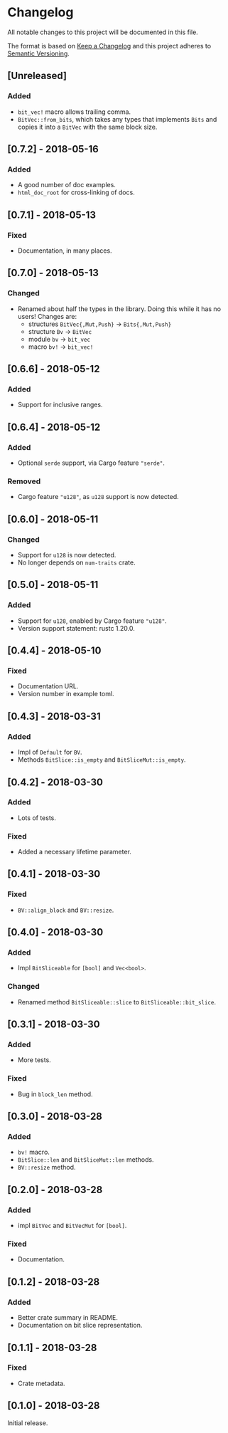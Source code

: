 # Changelog

All notable changes to this project will be documented in this file.

The format is based on [Keep a Changelog] and this project adheres to
[Semantic Versioning].

[Keep a Changelog]: http://keepachangelog.com/en/1.0.0/
[Semantic Versioning]: http://semver.org/spec/v2.0.0.html

## [Unreleased]

### Added
- `bit_vec!` macro allows trailing comma.
- `BitVec::from_bits`, which takes any types that implements `Bits` and
  copies it into a `BitVec` with the same block size.

## [0.7.2] - 2018-05-16

### Added
- A good number of doc examples.
- `html_doc_root` for cross-linking of docs.

## [0.7.1] - 2018-05-13

### Fixed
- Documentation, in many places.

## [0.7.0] - 2018-05-13

### Changed
- Renamed about half the types in the library. Doing this while it
  has no users! Changes are:
   - structures `BitVec{,Mut,Push}` -> `Bits{,Mut,Push}`
   - structure `Bv` -> `BitVec`
   - module `bv` -> `bit_vec`
   - macro `bv!` -> `bit_vec!`

## [0.6.6] - 2018-05-12

### Added
- Support for inclusive ranges.

## [0.6.4] - 2018-05-12

### Added
- Optional `serde` support, via Cargo feature `"serde"`.

### Removed
- Cargo feature `"u128"`, as `u128` support is now detected.

## [0.6.0] - 2018-05-11

### Changed
- Support for `u128` is now detected.
- No longer depends on `num-traits` crate.

## [0.5.0] - 2018-05-11

### Added
- Support for `u128`, enabled by Cargo feature `"u128"`.
- Version support statement: rustc 1.20.0.

## [0.4.4] - 2018-05-10

### Fixed
- Documentation URL.
- Version number in example toml.

## [0.4.3] - 2018-03-31

### Added
- Impl of `Default` for `BV`.
- Methods `BitSlice::is_empty` and `BitSliceMut::is_empty`.

## [0.4.2] - 2018-03-30

### Added
- Lots of tests.

### Fixed
- Added a necessary lifetime parameter.

## [0.4.1] - 2018-03-30

### Fixed
- `BV::align_block` and `BV::resize`.

## [0.4.0] - 2018-03-30

### Added
- Impl `BitSliceable` for `[bool]` and `Vec<bool>`.

### Changed
- Renamed method `BitSliceable::slice` to `BitSliceable::bit_slice`.

## [0.3.1] - 2018-03-30

### Added
- More tests.

### Fixed
- Bug in `block_len` method.

## [0.3.0] - 2018-03-28

### Added
- `bv!` macro.
- `BitSlice::len` and `BitSliceMut::len` methods.
- `BV::resize` method.

## [0.2.0] - 2018-03-28

### Added
- impl `BitVec` and `BitVecMut` for `[bool]`.

### Fixed
- Documentation.

## [0.1.2] - 2018-03-28

### Added
- Better crate summary in README.
- Documentation on bit slice representation.

## [0.1.1] - 2018-03-28

### Fixed
- Crate metadata.

## [0.1.0] - 2018-03-28

Initial release.
